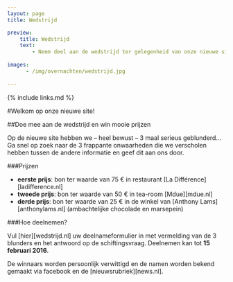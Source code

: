 ```yaml
---
layout: page
title: Wedstrijd

preview:
    title: Wedstrijd
    text: 
        - Neem deel aan de wedstrijd ter gelegenheid van onze nieuwe site en maak kans op mooie prijzen!
        
images:
      - /img/overnachten/wedstrijd.jpg
      
---
```


{% include links.md %}

#Welkom op onze nieuwe site!

##Doe mee aan de wedstrijd en win mooie prijzen

Op de nieuwe site hebben we – heel bewust –  3 maal serieus geblunderd...<br> 
Ga snel op zoek naar de 3 frappante onwaarheden die we verscholen hebben tussen de andere informatie en geef dit aan ons door.


###Prijzen

- **eerste prijs**: bon ter waarde van 75 € in restaurant [La Différence][ladifference.nl]
- **tweede prijs**: bon ter waarde van 50 € in tea-room [Mdue][mdue.nl]
- **derde prijs**: bon ter waarde van 25 € in de winkel van [Anthony Lams][anthonylams.nl] (ambachtelijke chocolade en marsepein)

###Hoe deelnemen?

Vul [hier][wedstrijd.nl] uw deelnameformulier in met vermelding van de 3 blunders en het antwoord op de schiftingsvraag. Deelnemen kan tot **15 februari 2016**.

De winnaars worden persoonlijk verwittigd en de namen worden bekend gemaakt via facebook en de [nieuwsrubriek][news.nl].
